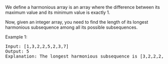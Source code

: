 We define a harmonious array is an array where the difference between its maximum value and its minimum value is exactly 1.

Now, given an integer array, you need to find the length of its longest harmonious subsequence among all its possible subsequences.

Example 1:
<pre>
Input: [1,3,2,2,5,2,3,7]
Output: 5
Explanation: The longest harmonious subsequence is [3,2,2,2,3].
</pre>
